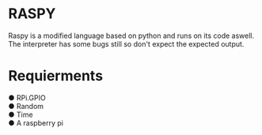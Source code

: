 # RASPY

Raspy is a modified language based on python and runs on its code aswell. The interpreter has some bugs still so don't expect the expected output.


# Requierments

● RPi.GPIO          
● Random              
● Time            
● A raspberry pi